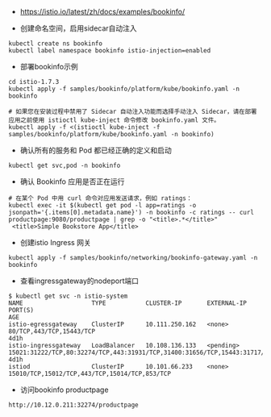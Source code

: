 * https://istio.io/latest/zh/docs/examples/bookinfo/

* 创建命名空间，启用sidecar自动注入
```
kubectl create ns bookinfo
kubectl label namespace bookinfo istio-injection=enabled
```

* 部署bookinfo示例
```
cd istio-1.7.3
kubectl apply -f samples/bookinfo/platform/kube/bookinfo.yaml -n bookinfo

# 如果您在安装过程中禁用了 Sidecar 自动注入功能而选择手动注入 Sidecar，请在部署应用之前使用 istioctl kube-inject 命令修改 bookinfo.yaml 文件。
kubectl apply -f <(istioctl kube-inject -f samples/bookinfo/platform/kube/bookinfo.yaml -n bookinfo)
```

* 确认所有的服务和 Pod 都已经正确的定义和启动
```
kubectl get svc,pod -n bookinfo
```

* 确认 Bookinfo 应用是否正在运行
```
# 在某个 Pod 中用 curl 命令对应用发送请求，例如 ratings：
kubectl exec -it $(kubectl get pod -l app=ratings -o jsonpath='{.items[0].metadata.name}') -n bookinfo -c ratings -- curl productpage:9080/productpage | grep -o "<title>.*</title>"
 <title>Simple Bookstore App</title>
```

* 创建istio Ingress 网关
```
kubectl apply -f samples/bookinfo/networking/bookinfo-gateway.yaml -n bookinfo
```

* 查看ingressgateway的nodeport端口
```
$ kubectl get svc -n istio-system
NAME                   TYPE           CLUSTER-IP       EXTERNAL-IP   PORT(S)                                                                      AGE
istio-egressgateway    ClusterIP      10.111.250.162   <none>        80/TCP,443/TCP,15443/TCP                                                     4d1h
istio-ingressgateway   LoadBalancer   10.108.136.133   <pending>     15021:31222/TCP,80:32274/TCP,443:31931/TCP,31400:31656/TCP,15443:31717/TCP   4d1h
istiod                 ClusterIP      10.101.66.233    <none>        15010/TCP,15012/TCP,443/TCP,15014/TCP,853/TCP
```

* 访问bookinfo productpage
```
http://10.12.0.211:32274/productpage
```